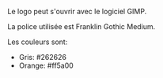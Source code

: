 Le logo peut s'ouvrir avec le logiciel GIMP.

La police utilisée est Franklin Gothic Medium.

Les couleurs sont:

* Gris: #262626
* Orange: #ff5a00
